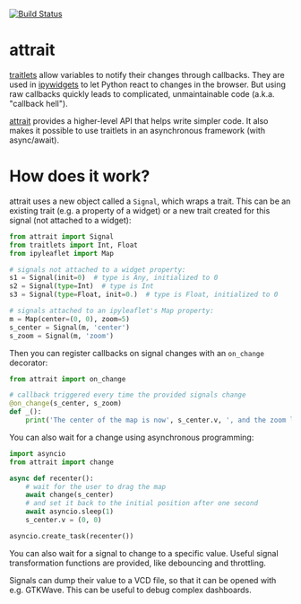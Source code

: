 [![Build Status](https://github.com/davidbrochart/attrait/workflows/CI/badge.svg)](https://github.com/davidbrochart/attrait/actions)

# attrait

[traitlets](https://traitlets.readthedocs.io) allow variables to notify their
changes through callbacks. They are used in
[ipywidgets](https://ipywidgets.readthedocs.io) to let Python react to changes
in the browser. But using raw callbacks quickly leads to complicated,
unmaintainable code (a.k.a. "callback hell").

[attrait](https://github.com/davidbrochart/attrait) provides a higher-level
API that helps write simpler code. It also makes it possible to use traitlets
in an asynchronous framework (with async/await).

# How does it work?

attrait uses a new object called a `Signal`, which wraps a trait. This can be an
existing trait (e.g. a property of a widget) or a new trait created for this
signal (not attached to a widget):

```python
from attrait import Signal
from traitlets import Int, Float
from ipyleaflet import Map

# signals not attached to a widget property:
s1 = Signal(init=0)  # type is Any, initialized to 0
s2 = Signal(type=Int)  # type is Int
s3 = Signal(type=Float, init=0.)  # type is Float, initialized to 0

# signals attached to an ipyleaflet's Map property:
m = Map(center=(0, 0), zoom=5)
s_center = Signal(m, 'center')
s_zoom = Signal(m, 'zoom')
```

Then you can register callbacks on signal changes with an `on_change` decorator:

```python
from attrait import on_change

# callback triggered every time the provided signals change
@on_change(s_center, s_zoom)
def _():
    print('The center of the map is now', s_center.v, ', and the zoom level is', s_zoom.v)
```

You can also wait for a change using asynchronous programming:

```python
import asyncio
from attrait import change

async def recenter():
    # wait for the user to drag the map
    await change(s_center)
    # and set it back to the initial position after one second
    await asyncio.sleep(1)
    s_center.v = (0, 0)

asyncio.create_task(recenter())
```

You can also wait for a signal to change to a specific value. Useful signal
transformation functions are provided, like debouncing and throttling.

Signals can dump their value to a VCD file, so that it can be opened with e.g.
GTKWave. This can be useful to debug complex dashboards.
